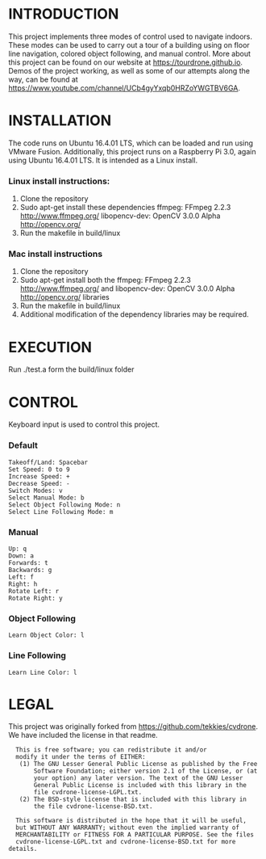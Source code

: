 # INTRODUCTION
This project implements three modes of control used to navigate indoors. These modes can be used to carry out a tour of a building using on floor line navigation, colored object following, and manual control. More about this project can be found on our website at https://tourdrone.github.io. Demos of the project working, as well as some of our attempts along the way, can be found at https://www.youtube.com/channel/UCb4gyYxqb0HRZoYWGTBV6GA. 
    
# INSTALLATION
The code runs on Ubuntu 16.4.01 LTS, which can be loaded and run using VMware Fusion. Additionally, this project runs on a Raspberry Pi 3.0, again using Ubuntu 16.4.01 LTS. It is intended as a Linux install.

### Linux install instructions:
  1. Clone the repository
  2. Sudo apt-get install these dependencies
  	ffmpeg: 
	  FFmpeg 2.2.3 <LGPL v2.1 license> http://www.ffmpeg.org/
	libopencv-dev: 
	  OpenCV 3.0.0 Alpha <BSD license> http://opencv.org/
  3. Run the makefile in build/linux
  
### Mac install instructions
  1. Clone the repository
  2. Sudo apt-get install both the 
  	ffmpeg: FFmpeg 2.2.3 <LGPL v2.1 license> http://www.ffmpeg.org/ and
	libopencv-dev: OpenCV 3.0.0 Alpha <BSD license> http://opencv.org/ libraries
  3. Run the makefile in build/linux
  4. Additional modification of the dependency libraries may be required.


# EXECUTION
Run ./test.a form the build/linux folder


# CONTROL
  Keyboard input is used to control this project.
  
  ### Default
  
    Takeoff/Land: Spacebar
    Set Speed: 0 to 9
    Increase Speed: +
    Decrease Speed: -
    Switch Modes: v
    Select Manual Mode: b
    Select Object Following Mode: n
    Select Line Following Mode: m
  
  ### Manual
  
    Up: q
    Down: a
    Forwards: t
    Backwards: g
    Left: f
    Right: h
    Rotate Left: r
    Rotate Right: y
  
  ### Object Following
  
    Learn Object Color: l
  
  ### Line Following
  
    Learn Line Color: l


# LEGAL
This project was originally forked from https://github.com/tekkies/cvdrone. We have included the license in that readme. 

	  This is free software; you can redistribute it and/or
	  modify it under the terms of EITHER:
	   (1) The GNU Lesser General Public License as published by the Free
		   Software Foundation; either version 2.1 of the License, or (at
		   your option) any later version. The text of the GNU Lesser
		   General Public License is included with this library in the
		   file cvdrone-license-LGPL.txt.
	   (2) The BSD-style license that is included with this library in
		   the file cvdrone-license-BSD.txt.

	  This software is distributed in the hope that it will be useful,
	  but WITHOUT ANY WARRANTY; without even the implied warranty of
	  MERCHANTABILITY or FITNESS FOR A PARTICULAR PURPOSE. See the files
	  cvdrone-license-LGPL.txt and cvdrone-license-BSD.txt for more details.
